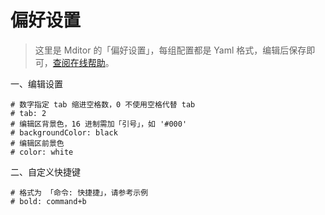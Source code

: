 # 偏好设置

> 这里是 Mditor 的「偏好设置」，每组配置都是 Yaml 格式，编辑后保存即可，[查阅在线帮助](http://mditor.com/doc/preference.html)。

一、编辑设置
```editor
# 数字指定 tab 缩进空格数，0 不使用空格代替 tab
# tab: 2
# 编辑区背景色，16 进制需加「引号」，如 '#000'
# backgroundColor: black
# 编辑区前景色
# color: white
```

二、自定义快捷键

```shortcut
# 格式为 「命令: 快捷捷」，请参考示例
# bold: command+b
```